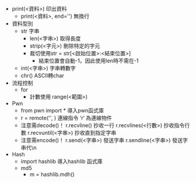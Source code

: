 - print(<資料>)
  印出資料
	- print(<資料>, end='')
	  無換行
- 資料型別
	- str 字串
		- len(<字串>)
		  取得長度
		- strip(<字元>)
		  刪除特定的字元
		- 裁切使用str = str[<啟始位置>:<結束位置>]
			- 結束位置會自動-1，因此使用len時不需在-1
	- int(<字串>)
	  字串轉數字
	- chr(<ASCII>)
	  ASCII轉char
- 流程控制
	- for
		- 計數使用 range(<範圍>)
- Pwn
	- from pwn import *
	  導入pwn函式庫
	- r = remote('<IP>', <Port>)
	  連線指令 ‘r‘ 為連線物件
	- 注意需decode()！
	  r.recvline() 
	  抄收一行
	  r.recvlines(<行數>)
	  抄收指令行數
	  r.recvuntil(<字串>)
	  抄收直到指定字串
	- 注意需encode()！
	  r.send(<字串>)
	  發送字串
	  r.sendline(<字串>)
	  發送字串代\n
- Hash
	- import hashlib
	  導入hashlib 函式庫
	- md5
		- m = hashlib.mdh()